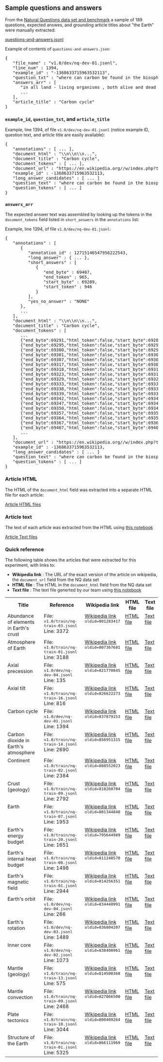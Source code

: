 ## Sample questions and answers

From the [Natural Questions data set and benchmark](https://ai.google.com/research/NaturalQuestions) a sample of 189 questions, expected answes, and grounding article titles about "the Earth" were manually extracted:

[questions-and-answers.jsonl](questions-and-answers.jsonl)

Example of contents of `questions-and-answers.json`:

<pre>
{
   "file_name" : "v1.0/dev/nq-dev-01.jsonl",
   "line_num" : 1394,
   "example_id" : "-1368633715963532113",
   "question_txt" : "where can carbon be found in the biosphere",
   "answers_arr" : [
      "in all land - living organisms , both alive and dead , as well as carbon stored in soils",
      ...
   ],
   "article_title" : "Carbon cycle"
}
</pre>

### `example_id`, `question_txt`, and `article_title`

Example, line 1394, of file `v1.0/dev/nq-dev-01.jsonl` (notice example ID, question text, and article title are easily available):

<pre>{
   "annotations" : [ ... ],
   "document_html" : "<!DOCTYPE html>\\n<HTML class=\"client-js ve-not-available\" lang=\"en\" dir=\"ltr\"><HEAD>\\n\\n<TITLE>Carbon cycle - Wikipedia</TITLE>...",
   "document_title" : "Carbon cycle",
   "document_tokens" : [ ... ],
   "document_url" : "https://en.wikipedia.org//w/index.php?title=Carbon_cycle&amp;oldid=837879153",
   "example_id" : -1368633715963532113,
   "long_answer_candidates" : [ ... ]
   "question_text" : "where can carbon be found in the biosphere",
   "question_tokens" : [ ... ]
}</pre>

### `answers_arr`

The expected answer text was assembled by looking up the tokens in the `document_tokens` field listed in `short_answers` in the `annotations` list:

Example, line 1394, of file `v1.0/dev/nq-dev-01.jsonl`:

<pre>{
   "annotations" : [
      {
         "annotation_id" : 12715146547956222543,
         "long_answer" : { ... },
         "short_answers" : [
            {
               "end_byte" : 69407,
               "end_token" : 965,
               "start_byte" : 69289,
               "start_token" : 946
            }
         ],
         "yes_no_answer" : "NONE"
      },
      ...
   ],
   "document_html" : "<!DOCTYPE html>\\n<HTML class=\"client-js ve-not-available\" lang=\"en\" dir=\"ltr\"><HEAD>\\n\\n<TITLE>Carbon cycle - Wikipedia</TITLE>...",
   "document_title" : "Carbon cycle",
   "document_tokens" : [
      ...
      {"end_byte":69291,"html_token":false,"start_byte":69289,"token":"in"},
      {"end_byte":69295,"html_token":false,"start_byte":69292,"token":"all"},
      {"end_byte":69300,"html_token":false,"start_byte":69296,"token":"land"},
      {"end_byte":69301,"html_token":false,"start_byte":69300,"token":"-"},
      {"end_byte":69307,"html_token":false,"start_byte":69301,"token":"living"},
      {"end_byte":69317,"html_token":false,"start_byte":69308,"token":"organisms"},
      {"end_byte":69318,"html_token":false,"start_byte":69317,"token":","},
      {"end_byte":69323,"html_token":false,"start_byte":69319,"token":"both"},
      {"end_byte":69329,"html_token":false,"start_byte":69324,"token":"alive"},
      {"end_byte":69333,"html_token":false,"start_byte":69330,"token":"and"},
      {"end_byte":69338,"html_token":false,"start_byte":69334,"token":"dead"},
      {"end_byte":69339,"html_token":false,"start_byte":69338,"token":","},
      {"end_byte":69342,"html_token":false,"start_byte":69340,"token":"as"},
      {"end_byte":69347,"html_token":false,"start_byte":69343,"token":"well"},
      {"end_byte":69350,"html_token":false,"start_byte":69348,"token":"as"},
      {"end_byte":69357,"html_token":false,"start_byte":69351,"token":"carbon"},
      {"end_byte":69364,"html_token":false,"start_byte":69358,"token":"stored"},
      {"end_byte":69367,"html_token":false,"start_byte":69365,"token":"in"},
      {"end_byte":69407,"html_token":false,"start_byte":69402,"token":"soils"},
      ...
   ],
   "document_url" : "https://en.wikipedia.org//w/index.php?title=Carbon_cycle&amp;oldid=837879153",
   "example_id" : -1368633715963532113,
   "long_answer_candidates" : [ ... ]
   "question_text" : "where can carbon be found in the biosphere",
   "question_tokens" : [ ... ]
}</pre>

### Article HTML

The HTML of the `document_html` field was extracted into a separate HTML file for each article: 

[Article HTML files](./html)

### Article text

The text of each article was extracted from the HTML using [this notebook](../notebooks/10_html-text.ipynb)

[Article Text files](./txt_org)

### Quick reference
The following table shows the articles that were extracted for this experiment, with links to:
- **Wikipedia link** : The URL of the exact version of the article on wikipedia, the `document_url` field from the NQ data set
- **HTML file** : The HTML in the `document_html` field from the NQ data set
- **Text file** : The text file generted by our team using [this notebook](../notebooks/10_html-text.ipynb)

<table>
<tr>
<th>Title</th>
<th>Reference</th>
<th>Wikipedia link</th>
<th>HTML file</th>
<th>Text file</th>
</tr>
<tr>
<td valign="top">Abundance of elements in Earth's crust</td>
<td valign="top">File: <tt>v1.0/train/nq-train-03.jsonl</tt><br/>Line: 3372</td>
<td valign="top"><a href="https://en.wikipedia.org//w/index.php?title=Abundance_of_elements_in_Earth%27s_crust&oldid=801283417">Wikipedia link</a><br/><tt>oldid=801283417</tt></td>
<td valign="top"><a href="html/Abundance-of-elements-in-Earths-crust.html">HTML file</a></td><td valign="top"><a href="txt_org/Abundance-of-elements-in-Earths-crust.org.txt">Text file</a></td></tr>
<tr>
<td valign="top">Atmosphere of Earth</td>
<td valign="top">File: <tt>v1.0/train/nq-train-01.jsonl</tt><br/>Line: 3188</td>
<td valign="top"><a href="https://en.wikipedia.org//w/index.php?title=Atmosphere_of_Earth&oldid=807367681">Wikipedia link</a><br/><tt>oldid=807367681</tt></td>
<td valign="top"><a href="html/Atmosphere-of-Earth.html">HTML file</a></td><td valign="top"><a href="txt_org/Atmosphere-of-Earth.org.txt">Text file</a></td></tr>
<tr>
<td valign="top">Axial precession</td>
<td valign="top">File: <tt>v1.0/dev/nq-dev-04.jsonl</tt><br/>Line: 135</td>
<td valign="top"><a href="https://en.wikipedia.org//w/index.php?title=Axial_precession&oldid=821770845">Wikipedia link</a><br/><tt>oldid=821770845</tt></td>
<td valign="top"><a href="html/Axial-precession.html">HTML file</a></td><td valign="top"><a href="txt_org/Axial-precession.org.txt">Text file</a></td></tr>
<tr>
<td valign="top">Axial tilt</td>
<td valign="top">File: <tt>v1.0/train/nq-train-16.jsonl</tt><br/>Line: 816</td>
<td valign="top"><a href="https://en.wikipedia.org//w/index.php?title=Axial_tilt&oldid=826622273">Wikipedia link</a><br/><tt>oldid=826622273</tt></td>
<td valign="top"><a href="html/Axial-tilt.html">HTML file</a></td><td valign="top"><a href="txt_org/Axial-tilt.org.txt">Text file</a></td></tr>
<tr>
<td valign="top">Carbon cycle</td>
<td valign="top">File: <tt>v1.0/dev/nq-dev-01.jsonl</tt><br/>Line: 1394</td>
<td valign="top"><a href="https://en.wikipedia.org//w/index.php?title=Carbon_cycle&oldid=837879153">Wikipedia link</a><br/><tt>oldid=837879153</tt></td>
<td valign="top"><a href="html/Carbon-cycle.html">HTML file</a></td><td valign="top"><a href="txt_org/Carbon-cycle.org.txt">Text file</a></td></tr>
<tr>
<td valign="top">Carbon dioxide in Earth's atmosphere</td>
<td valign="top">File: <tt>v1.0/train/nq-train-14.jsonl</tt><br/>Line: 2690</td>
<td valign="top"><a href="https://en.wikipedia.org//w/index.php?title=Carbon_dioxide_in_Earth%27s_atmosphere&oldid=856951315">Wikipedia link</a><br/><tt>oldid=856951315</tt></td>
<td valign="top"><a href="html/Carbon-dioxide-in-Earths-atmosphere.html">HTML file</a></td><td valign="top"><a href="txt_org/Carbon-dioxide-in-Earths-atmosphere.org.txt">Text file</a></td></tr>
<tr>
<td valign="top">Continent</td>
<td valign="top">File: <tt>v1.0/train/nq-train-02.jsonl</tt><br/>Line: 2384</td>
<td valign="top"><a href="https://en.wikipedia.org//w/index.php?title=Continent&oldid=808552023">Wikipedia link</a><br/><tt>oldid=808552023</tt></td>
<td valign="top"><a href="html/Continent.html">HTML file</a></td><td valign="top"><a href="txt_org/Continent.org.txt">Text file</a></td></tr>
<tr>
<td valign="top">Crust (geology)</td>
<td valign="top">File: <tt>v1.0/train/nq-train-09.jsonl</tt><br/>Line: 2792</td>
<td valign="top"><a href="https://en.wikipedia.org//w/index.php?title=Crust_(geology)&oldid=818260704">Wikipedia link</a><br/><tt>oldid=818260704</tt></td>
<td valign="top"><a href="html/Crust-geology.html">HTML file</a></td><td valign="top"><a href="txt_org/Crust-geology.org.txt">Text file</a></td></tr>
<tr>
<td valign="top">Earth</td>
<td valign="top">File: <tt>v1.0/train/nq-train-07.jsonl</tt><br/>Line: 1953</td>
<td valign="top"><a href="https://en.wikipedia.org//w/index.php?title=Earth&oldid=801344840">Wikipedia link</a><br/><tt>oldid=801344840</tt></td>
<td valign="top"><a href="html/Earth.html">HTML file</a></td><td valign="top"><a href="txt_org/Earth.org.txt">Text file</a></td></tr>
<tr>
<td valign="top">Earth's energy budget</td>
<td valign="top">File: <tt>v1.0/train/nq-train-20.jsonl</tt><br/>Line: 1651</td>
<td valign="top"><a href="https://en.wikipedia.org//w/index.php?title=Earth%27s_energy_budget&oldid=795644989">Wikipedia link</a><br/><tt>oldid=795644989</tt></td>
<td valign="top"><a href="html/Earths-energy-budget.html">HTML file</a></td><td valign="top"><a href="txt_org/Earths-energy-budget.org.txt">Text file</a></td></tr>
<tr>
<td valign="top">Earth's internal heat budget</td>
<td valign="top">File: <tt>v1.0/train/nq-train-08.jsonl</tt><br/>Line: 1498</td>
<td valign="top"><a href="https://en.wikipedia.org//w/index.php?title=Earth%27s_internal_heat_budget&oldid=811248570">Wikipedia link</a><br/><tt>oldid=811248570</tt></td>
<td valign="top"><a href="html/Earths-internal-heat-budget.html">HTML file</a></td><td valign="top"><a href="txt_org/Earths-internal-heat-budget.org.txt">Text file</a></td></tr>
<tr>
<td valign="top">Earth's magnetic field</td>
<td valign="top">File: <tt>v1.0/train/nq-train-01.jsonl</tt><br/>Line: 2944</td>
<td valign="top"><a href="https://en.wikipedia.org//w/index.php?title=Earth%27s_magnetic_field&oldid=814256351">Wikipedia link</a><br/><tt>oldid=814256351</tt></td>
<td valign="top"><a href="html/Earths-magnetic-field.html">HTML file</a></td><td valign="top"><a href="txt_org/Earths-magnetic-field.org.txt">Text file</a></td></tr>
<tr>
<td valign="top">Earth's orbit</td>
<td valign="top">File: <tt>v1.0/dev/nq-dev-04.jsonl</tt><br/>Line: 266</td>
<td valign="top"><a href="https://en.wikipedia.org//w/index.php?title=Earth%27s_orbit&oldid=834440991">Wikipedia link</a><br/><tt>oldid=834440991</tt></td>
<td valign="top"><a href="html/Earths-orbit.html">HTML file</a></td><td valign="top"><a href="txt_org/Earths-orbit.org.txt">Text file</a></td></tr>
<tr>
<td valign="top">Earth's rotation</td>
<td valign="top">File: <tt>v1.0/dev/nq-dev-03.jsonl</tt><br/>Line: 1489</td>
<td valign="top"><a href="https://en.wikipedia.org//w/index.php?title=Earth%27s_rotation&oldid=836804207">Wikipedia link</a><br/><tt>oldid=836804207</tt></td>
<td valign="top"><a href="html/Earths-rotation.html">HTML file</a></td><td valign="top"><a href="txt_org/Earths-rotation.org.txt">Text file</a></td></tr>
<tr>
<td valign="top">Inner core</td>
<td valign="top">File: <tt>v1.0/dev/nq-dev-02.jsonl</tt><br/>Line: 1073</td>
<td valign="top"><a href="https://en.wikipedia.org//w/index.php?title=Inner_core&oldid=838408961">Wikipedia link</a><br/><tt>oldid=838408961</tt></td>
<td valign="top"><a href="html/Inner-core.html">HTML file</a></td><td valign="top"><a href="txt_org/Inner-core.org.txt">Text file</a></td></tr>
<tr>
<td valign="top">Mantle (geology)</td>
<td valign="top">File: <tt>v1.0/train/nq-train-13.jsonl</tt><br/>Line: 575</td>
<td valign="top"><a href="https://en.wikipedia.org//w/index.php?title=Mantle_(geology)&oldid=814508368">Wikipedia link</a><br/><tt>oldid=814508368</tt></td>
<td valign="top"><a href="html/Mantle-geology.html">HTML file</a></td><td valign="top"><a href="txt_org/Mantle-geology.org.txt">Text file</a></td></tr>
<tr>
<td valign="top">Mantle convection</td>
<td valign="top">File: <tt>v1.0/train/nq-train-09.jsonl</tt><br/>Line: 2468</td>
<td valign="top"><a href="https://en.wikipedia.org//w/index.php?title=Mantle_convection&oldid=827866500">Wikipedia link</a><br/><tt>oldid=827866500</tt></td>
<td valign="top"><a href="html/Mantle-convection.html">HTML file</a></td><td valign="top"><a href="txt_org/Mantle-convection.org.txt">Text file</a></td></tr>
<tr>
<td valign="top">Plate tectonics</td>
<td valign="top">File: <tt>v1.0/train/nq-train-10.jsonl</tt><br/>Line: 3044</td>
<td valign="top"><a href="https://en.wikipedia.org//w/index.php?title=Plate_tectonics&oldid=800409264">Wikipedia link</a><br/><tt>oldid=800409264</tt></td>
<td valign="top"><a href="html/Plate-tectonics.html">HTML file</a></td><td valign="top"><a href="txt_org/Plate-tectonics.org.txt">Text file</a></td></tr>
<tr>
<td valign="top">Structure of the Earth</td>
<td valign="top">File: <tt>v1.0/train/nq-train-01.jsonl</tt><br/>Line: 5325</td>
<td valign="top"><a href="https://en.wikipedia.org//w/index.php?title=Structure_of_the_Earth&oldid=866111969">Wikipedia link</a><br/><tt>oldid=866111969</tt></td>
<td valign="top"><a href="html/Structure-of-the-Earth.html">HTML file</a></td><td valign="top"><a href="txt_org/Structure-of-the-Earth.org.txt">Text file</a></td></tr>
</table>

<p>&nbsp;</p>
